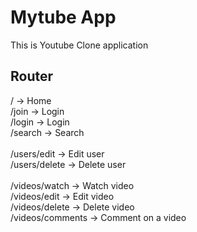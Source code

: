 # Mytube App

This is Youtube Clone application

## Router

/ -> Home<br>
/join -> Login<br>
/login -> Login<br>
/search -> Search<br>
<br>
/users/edit -> Edit user<br>
/users/delete -> Delete user<br>
<br>
/videos/watch -> Watch video<br>
/videos/edit -> Edit video<br>
/videos/delete -> Delete video<br>
/videos/comments -> Comment on a video
